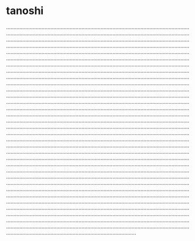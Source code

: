 # tanoshi

....................................................................................................................................................................................................................................................................................................................................................................................................................................................................................................................................................................................................................................................................................................................................................................................................................................................................................................................................................................................................................................................................................................................................................................................................................................................................................................................................................................................................................................................................................................................................................................................................................................................................................................................................................................................................................................................................................................................................................................................................................................................................................................................................................................................................................................................................................................................................................................................................................................................................................................................................................................................................................................................................................................................................................................................................................................................................................................................................................................................................................................................................................................................................................................................................................................................................................................................................................................................................................................................................................................................................................................................................................................................................................................................................................................................................................................................................................................................................................................................................................................................................................................................................................................................................................................................................................................................................................